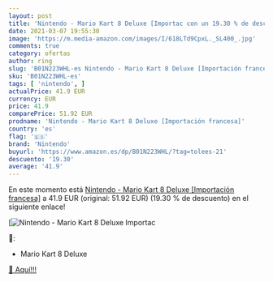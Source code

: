 ```yaml
---
layout: post
title: 'Nintendo - Mario Kart 8 Deluxe [Importac con un 19.30 % de descuento'
date: 2021-03-07 19:55:30
image: 'https://m.media-amazon.com/images/I/618LTd9CpxL._SL400_.jpg'
comments: true
category: ofertas
author: ring
slug: 'B01N223WHL-es Nintendo - Mario Kart 8 Deluxe [Importación francesa]'
sku: 'B01N223WHL-es'
tags: [ 'nintendo', ]
actualPrice: 41.9 EUR
currency: EUR
price: 41.9
comparePrice: 51.92 EUR
prodname: 'Nintendo - Mario Kart 8 Deluxe [Importación francesa]'
country: 'es'
flag: '🇪🇸'
brand: 'Nintendo'
buyurl: 'https://www.amazon.es/dp/B01N223WHL/?tag=tolees-21'
descuento: '19.30'
average: '41.9'
---
```


En este momento está [Nintendo - Mario Kart 8 Deluxe [Importación francesa]](https://www.amazon.es/dp/B01N223WHL/?tag=tolees-21) a 41.9 EUR (original: 51.92 EUR) (19.30 %  de descuento) en el siguiente enlace!

[![Nintendo - Mario Kart 8 Deluxe [Importac](https://m.media-amazon.com/images/I/618LTd9CpxL._SL400_.jpg)](https://www.amazon.es/dp/B01N223WHL/?tag=tolees-21)

🔎:

- Mario Kart 8 Deluxe

[🛒 Aquí!!!](https://www.amazon.es/dp/B01N223WHL/?tag=tolees-21)
